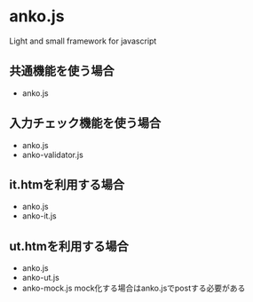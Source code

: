 # anko.js
Light and small framework for javascript

## 共通機能を使う場合
- anko.js

## 入力チェック機能を使う場合
- anko.js
- anko-validator.js

## it.htmを利用する場合
- anko.js
- anko-it.js

## ut.htmを利用する場合
- anko.js
- anko-ut.js
- anko-mock.js mock化する場合はanko.jsでpostする必要がある

